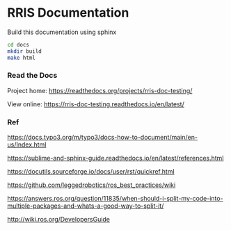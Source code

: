 # RRIS Documentation

Build this documentation using sphinx

```bash
cd docs
mkdir build
make html
```

### Read the Docs

Project home: https://readthedocs.org/projects/rris-doc-testing/

View online: https://rris-doc-testing.readthedocs.io/en/latest/


### Ref

https://docs.typo3.org/m/typo3/docs-how-to-document/main/en-us/Index.html

https://sublime-and-sphinx-guide.readthedocs.io/en/latest/references.html

https://docutils.sourceforge.io/docs/user/rst/quickref.html

https://github.com/leggedrobotics/ros_best_practices/wiki

https://answers.ros.org/question/11835/when-should-i-split-my-code-into-multiple-packages-and-whats-a-good-way-to-split-it/

http://wiki.ros.org/DevelopersGuide